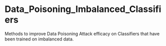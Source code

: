 # Data_Poisoning_Imbalanced_Classifiers
Methods to improve Data Poisoning Attack efficacy on Classifiers that have been trained on imbalanced data. 
